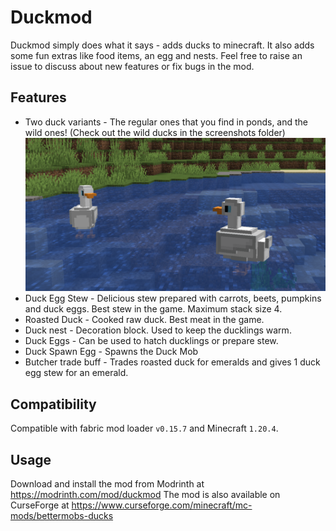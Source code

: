 # Duckmod

Duckmod simply does what it says - adds ducks to minecraft. It also adds some fun extras like food items, an egg and nests. Feel free to raise an issue to discuss about new features or fix bugs in the mod.

## Features

- Two duck variants - The regular ones that you find in ponds, and the wild ones! (Check out the wild ducks in the screenshots folder)
  ![ducks_white](https://github.com/bharath2438/duckmod/blob/main/screenshots/white.png?raw=true)
- Duck Egg Stew - Delicious stew prepared with carrots, beets, pumpkins and duck eggs. Best stew in the game. Maximum stack size 4.
- Roasted Duck - Cooked raw duck. Best meat in the game.
- Duck nest - Decoration block. Used to keep the ducklings warm.
- Duck Eggs - Can be used to hatch ducklings or prepare stew.
- Duck Spawn Egg - Spawns the Duck Mob
- Butcher trade buff - Trades roasted duck for emeralds and gives 1 duck egg stew for an emerald.

## Compatibility

Compatible with fabric mod loader `v0.15.7` and Minecraft `1.20.4`.

## Usage

Download and install the mod from Modrinth at https://modrinth.com/mod/duckmod
The mod is also available on CurseForge at https://www.curseforge.com/minecraft/mc-mods/bettermobs-ducks